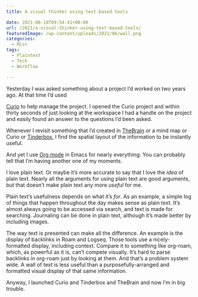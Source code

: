```yaml
---
title: A visual thinker using text-based tools

date: 2021-06-18T09:54:41+00:00
url: /2021/a-visual-thinker-using-text-based-tools/
featuredImage: /wp-content/uploads/2021/06/wall.png
categories:
  - Misc
tags:
  - Plaintext
  - Tech
  - Workflow

---
```

<!--kg-card-begin: html-->Yesterday I was asked something about a project I&#8217;d worked on two years ago. At that time I&#8217;d used 

[Curio][1] to help manage the project. I opened the Curio project and within thirty seconds of just looking at the workspace I had a handle on the project and easily found an answer to the questions I&#8217;d been asked.

Whenever I revisit something that I&#8217;d created in [TheBrain][2] or a mind map or Curio or [Tinderbox][3], I find the spatial layout of the information to be instantly useful.

And yet I use [Org mode][4] in Emacs for nearly everything. You can probably tell that I&#8217;m having another one of my moments.

I love plain text. Or maybe it&#8217;s more accurate to say that I love the _idea_ of plain text. Nearly all the arguments for using plain text are good arguments, but that doesn&#8217;t make plain text any more _useful_ for me.

Plain text&#8217;s usefulness depends on what it&#8217;s _for_. As an example, a simple log of things that happen throughout the day makes sense as plain text. It&#8217;s almost always going to be accessed via search, and text is made for searching. Journaling can be done in plain text, although it&#8217;s made better by including images.

The way text is presented can make all the difference. An example is the display of backlinks in Roam and Logseq. Those tools use a nicely-formatted display, including context. Compare it to something like org-roam, which, as powerful as it is, can&#8217;t compete visually. It&#8217;s hard to parse backlinks in org-roam just by looking at them. And that&#8217;s a problem system wide. A wall of text is less useful than a purposefully-arranged and formatted visual display of that same information.

Anyway, I launched Curio and Tinderbox and TheBrain and now I&#8217;m in big trouble.

<!--kg-card-end: html-->

 [1]: https://www.zengobi.com/curio/
 [2]: https://thebrain.com
 [3]: http://www.eastgate.com/Tinderbox/
 [4]: https://orgmode.org